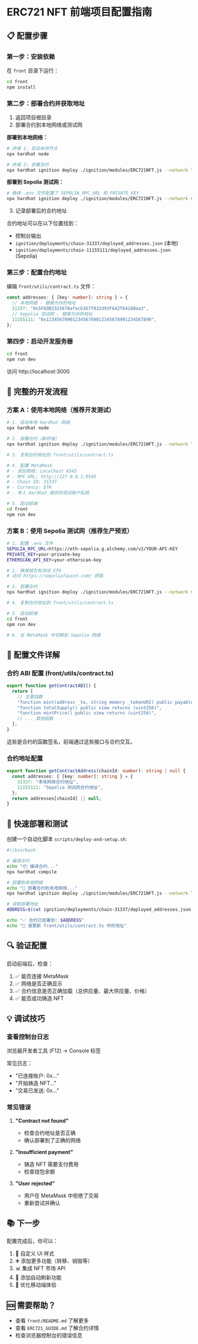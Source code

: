 # ERC721 NFT 前端项目配置指南

## 📋 配置步骤

### 第一步：安装依赖

在 `front` 目录下运行：

```bash
cd front
npm install
```

### 第二步：部署合约并获取地址

1. 返回项目根目录
2. 部署合约到本地网络或测试网

**部署到本地网络：**
```bash
# 终端 1: 启动本地节点
npx hardhat node

# 终端 2: 部署合约
npx hardhat ignition deploy ./ignition/modules/ERC721NFT.js --network localhost
```

**部署到 Sepolia 测试网：**
```bash
# 确保 .env 文件配置了 SEPOLIA_RPC_URL 和 PRIVATE_KEY
npx hardhat ignition deploy ./ignition/modules/ERC721NFT.js --network sepolia
```

3. 记录部署后的合约地址

合约地址可以在以下位置找到：
- 控制台输出
- `ignition/deployments/chain-31337/deployed_addresses.json` (本地)
- `ignition/deployments/chain-11155111/deployed_addresses.json` (Sepolia)

### 第三步：配置合约地址

编辑 `front/utils/contract.ts` 文件：

```typescript
const addresses: { [key: number]: string } = {
  // 本地网络 - 替换为你的地址
  31337: "0x5FbDB2315678afecb367f032d93F642f64180aa3",
  // Sepolia 测试网 - 替换为你的地址
  11155111: "0x1234567890123456789012345678901234567890",
};
```

### 第四步：启动开发服务器

```bash
cd front
npm run dev
```

访问 http://localhost:3000

## 🔧 完整的开发流程

### 方案 A：使用本地网络（推荐开发测试）

```bash
# 1. 启动本地 Hardhat 网络
npx hardhat node

# 2. 部署合约（新终端）
npx hardhat ignition deploy ./ignition/modules/ERC721NFT.js --network localhost

# 3. 复制合约地址到 front/utils/contract.ts

# 4. 配置 MetaMask
# - 添加网络: Localhost 8545
# - RPC URL: http://127.0.0.1:8545
# - Chain ID: 31337
# - Currency: ETH
# - 导入 Hardhat 提供的测试账户私钥

# 5. 启动前端
cd front
npm run dev
```

### 方案 B：使用 Sepolia 测试网（推荐生产预览）

```bash
# 1. 配置 .env 文件
SEPOLIA_RPC_URL=https://eth-sepolia.g.alchemy.com/v2/YOUR-API-KEY
PRIVATE_KEY=your-private-key
ETHERSCAN_API_KEY=your-etherscan-key

# 2. 确保钱包有测试 ETH
# 访问 https://sepoliafaucet.com/ 获取

# 3. 部署合约
npx hardhat ignition deploy ./ignition/modules/ERC721NFT.js --network sepolia

# 4. 复制合约地址到 front/utils/contract.ts

# 5. 启动前端
cd front
npm run dev

# 6. 在 MetaMask 中切换到 Sepolia 网络
```

## 📝 配置文件详解

### 合约 ABI 配置 (front/utils/contract.ts)

```typescript
export function getContractABI() {
  return [
    // 主要函数
    "function mint(address _to, string memory _tokenURI) public payable",
    "function totalSupply() public view returns (uint256)",
    "function mintPrice() public view returns (uint256)",
    // ... 其他函数
  ];
}
```

这些是合约的函数签名，前端通过这些接口与合约交互。

### 合约地址配置

```typescript
export function getContractAddress(chainId: number): string | null {
  const addresses: { [key: number]: string } = {
    31337: "本地网络合约地址",
    11155111: "Sepolia 测试网合约地址",
  };
  return addresses[chainId] || null;
}
```

## 🚀 快速部署和测试

创建一个自动化脚本 `scripts/deploy-and-setup.sh`:

```bash
#!/bin/bash

# 编译合约
echo "📦 编译合约..."
npx hardhat compile

# 部署到本地网络
echo "🚀 部署合约到本地网络..."
npx hardhat ignition deploy ./ignition/modules/ERC721NFT.js --network localhost

# 读取部署地址
ADDRESS=$(cat ignition/deployments/chain-31337/deployed_addresses.json | grep "ERC721NFT" | cut -d'"' -f4)

echo "✅ 合约已部署到: $ADDRESS"
echo "📝 请更新 front/utils/contract.ts 中的地址"
```

## 🔍 验证配置

启动前端后，检查：

1. ✅ 能否连接 MetaMask
2. ✅ 网络是否正确显示
3. ✅ 合约信息是否正确加载（总供应量、最大供应量、价格）
4. ✅ 能否成功铸造 NFT

## 💡 调试技巧

### 查看控制台日志

浏览器开发者工具 (F12) -> Console 标签

常见日志：
- "已连接账户: 0x..."
- "开始铸造 NFT..."
- "交易已发送: 0x..."

### 常见错误

1. **"Contract not found"**
   - 检查合约地址是否正确
   - 确认部署到了正确的网络

2. **"Insufficient payment"**
   - 铸造 NFT 需要支付费用
   - 检查钱包余额

3. **"User rejected"**
   - 用户在 MetaMask 中拒绝了交易
   - 重新尝试并确认

## 📚 下一步

配置完成后，你可以：

1. 🎨 自定义 UI 样式
2. ➕ 添加更多功能（转移、销毁等）
3. 📊 集成 NFT 市场 API
4. 🔄 添加自动刷新功能
5. 📱 优化移动端体验

## 🆘 需要帮助？

- 查看 `front/README.md` 了解更多
- 查看 `ERC721_GUIDE.md` 了解合约详情
- 检查浏览器控制台的错误信息
